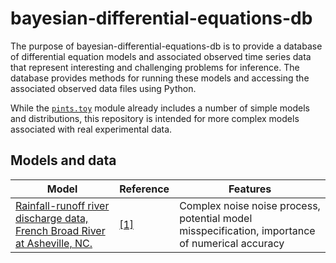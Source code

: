 # bayesian-differential-equations-db

The purpose of bayesian-differential-equations-db is to provide a database of differential equation models and associated observed time series data that represent interesting and challenging problems for inference. The database provides methods for running these models and accessing the associated observed data files using Python.

While the [`pints.toy`](https://pints.readthedocs.io/en/latest/toy/index.html) module already includes a number of simple models and distributions, this repository is intended for more complex models associated with real experimental data.

## Models and data

| Model | Reference | Features |
| ----- | --------- | -------- |
| [Rainfall-runoff river discharge data, French Broad River at Asheville, NC.](streamflow/) | [[1]](https://agupubs.onlinelibrary.wiley.com/doi/full/10.1029/2009WR008933) | Complex noise noise process, potential model misspecification, importance of numerical accuracy |
